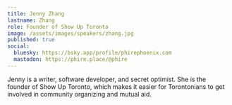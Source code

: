 ```yaml
---
title: Jenny Zhang
lastname: Zhang
role: Founder of Show Up Toronto
image: /assets/images/speakers/zhang.jpg
published: true
social:
  bluesky: https://bsky.app/profile/phirephoenix.com
  mastodon: https://phire.place/@phire
---
```


Jenny is a writer, software developer, and secret optimist. She is the founder of Show Up Toronto, which makes it easier for Torontonians to get involved in community organizing and mutual aid.
